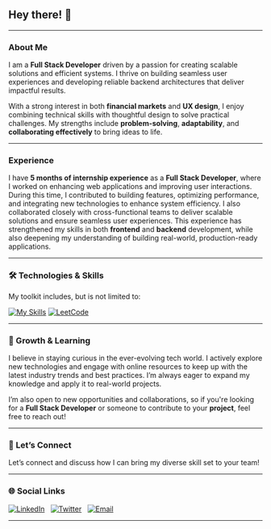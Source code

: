 ## Hey there! 👋  

---

### About Me  
I am a **Full Stack Developer** driven by a passion for creating scalable solutions and efficient systems. I thrive on building seamless user experiences and developing reliable backend architectures that deliver impactful results.  

With a strong interest in both **financial markets** and **UX design**, I enjoy combining technical skills with thoughtful design to solve practical challenges. My strengths include **problem-solving**, **adaptability**, and **collaborating effectively** to bring ideas to life.

---

### Experience  
I have **5 months of internship experience** as a **Full Stack Developer**, where I worked on enhancing web applications and improving user interactions. During this time, I contributed to building features, optimizing performance, and integrating new technologies to enhance system efficiency. I also collaborated closely with cross-functional teams to deliver scalable solutions and ensure seamless user experiences. This experience has strengthened my skills in both **frontend** and **backend** development, while also deepening my understanding of building real-world, production-ready applications.

---

### 🛠️ Technologies & Skills  
My toolkit includes, but is not limited to:

[![My Skills](https://skillicons.dev/icons?i=java,js,typescript,nodejs,react,nextjs,express,mongodb,postgresql,aws,git,github,postman,vscode,figma&theme=light)](https://skillicons.dev)
[![LeetCode](https://img.shields.io/badge/LeetCode-FE7A16?style=flat-square&logo=leetcode&logoColor=white)](https://leetcode.com/u/_pranav7_/)



---

### 🌱 Growth & Learning   
I believe in staying curious in the ever-evolving tech world. I actively explore new technologies and engage with online resources to keep up with the latest industry trends and best practices. I’m always eager to expand my knowledge and apply it to real-world projects.  

I’m also open to new opportunities and collaborations, so if you're looking for a **Full Stack Developer** or someone to contribute to your **project**, feel free to reach out!

---

### 🤝 Let’s Connect  
Let’s connect and discuss how I can bring my diverse skill set to your team!  

---

### 🌐 Social Links

[![LinkedIn](https://skillicons.dev/icons?i=linkedin&theme=light)](https://www.linkedin.com/in/pranav-bedi-5a225a228/) &nbsp; [![Twitter](https://skillicons.dev/icons?i=twitter&theme=light)](https://x.com/pranavvv_b) &nbsp; [![Email](https://skillicons.dev/icons?i=gmail&theme=light)](mailto:pranavbedi6@gmail.com)



---
